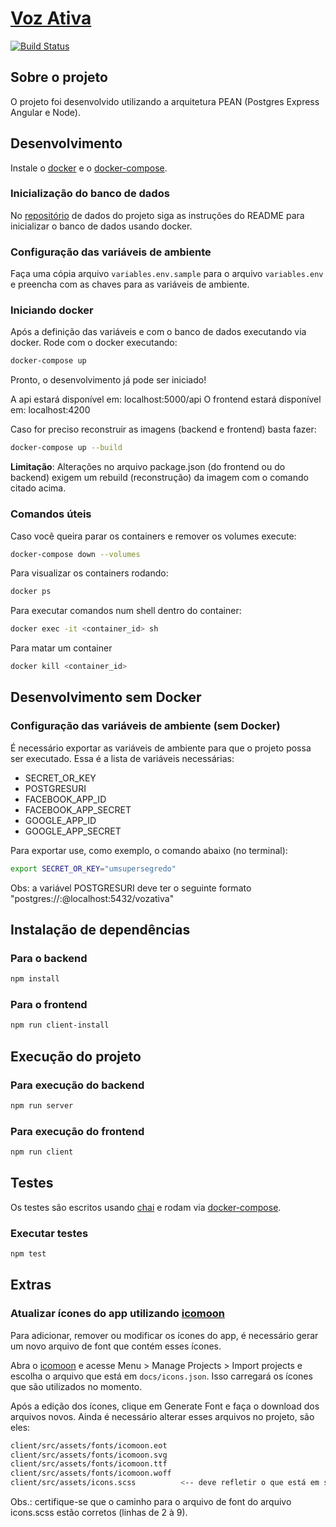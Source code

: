# [Voz Ativa](https://www.vozativa.org)

[![Build Status](https://travis-ci.org/analytics-ufcg/voz-ativa.svg?branch=master)](https://travis-ci.org/analytics-ufcg/voz-ativa)

## Sobre o projeto

O projeto foi desenvolvido utilizando a arquitetura PEAN (Postgres Express Angular e Node). 

## Desenvolvimento

Instale o [docker](https://docs.docker.com/install/linux/docker-ce/ubuntu/#install-docker-ce) e o [docker-compose](https://docs.docker.com/compose/install/).

### Inicialização do banco de dados

No [repositório](https://github.com/analytics-ufcg/vozativa-dados) de dados do projeto siga as instruções do README para inicializar o banco de dados usando docker.

### Configuração das variáveis de ambiente

Faça uma cópia arquivo `variables.env.sample` para o arquivo `variables.env` e preencha com as chaves para as variáveis de ambiente.

### Iniciando docker

Após a definição das variáveis e com o banco de dados executando via docker. Rode com o docker executando:

```bash
docker-compose up
```

Pronto, o desenvolvimento já pode ser iniciado!

A api estará disponível em: localhost:5000/api
O frontend estará disponível em: localhost:4200

Caso for preciso reconstruir as imagens (backend e frontend) basta fazer:

```bash
docker-compose up --build
```

**Limitação**: Alterações no arquivo package.json (do frontend ou do backend) exigem um rebuild (reconstrução) da imagem com o comando citado acima.

### Comandos úteis

Caso você queira parar os containers e remover os volumes execute:

```bash
docker-compose down --volumes
```

Para visualizar os containers rodando:

```bash
docker ps
```

Para executar comandos num shell dentro do container:

```bash
docker exec -it <container_id> sh
```

Para matar um container

```bash
docker kill <container_id>
```

## Desenvolvimento sem Docker

### Configuração das variáveis de ambiente (sem Docker)

É necessário exportar as variáveis de ambiente para que o projeto possa ser executado. Essa é a lista de variáveis necessárias:

- SECRET_OR_KEY
- POSTGRESURI
- FACEBOOK_APP_ID
- FACEBOOK_APP_SECRET
- GOOGLE_APP_ID
- GOOGLE_APP_SECRET

Para exportar use, como exemplo, o comando abaixo (no terminal):

```bash
export SECRET_OR_KEY="umsupersegredo"
```

Obs: a variável POSTGRESURI deve ter o seguinte formato "postgres://<username>:<password>@localhost:5432/vozativa"

## Instalação de dependências

### Para o backend

```bash
npm install
```

### Para o frontend

```bash
npm run client-install
```

## Execução do projeto

### Para execução do backend

```bash
npm run server
```

### Para execução do frontend

```bash
npm run client
```

## Testes

Os testes são escritos usando [chai](https://www.chaijs.com) e rodam via [docker-compose](https://github.com/mochajs/mocha).

### Executar testes

```bash
npm test
```

## Extras

### Atualizar ícones do app utilizando [icomoon](https://icomoon.io/app/)

Para adicionar, remover ou modificar os ícones do app, é necessário gerar um novo arquivo de font que contém esses ícones.

Abra o [icomoon](https://icomoon.io/app/) e acesse Menu > Manage Projects > Import projects e escolha o arquivo que está em `docs/icons.json`. Isso carregará os ícones que são utilizados no momento.

Após a edição dos ícones, clique em Generate Font e faça o download dos arquivos novos. Ainda é necessário alterar esses arquivos no projeto, são eles:

```bash
client/src/assets/fonts/icomoon.eot
client/src/assets/fonts/icomoon.svg
client/src/assets/fonts/icomoon.ttf
client/src/assets/fonts/icomoon.woff
client/src/assets/icons.scss          <-- deve refletir o que está em style.css gerado pelo iconmoon
```

Obs.: certifique-se que o caminho para o arquivo de font do arquivo icons.scss estão corretos (linhas de 2 à 9).
